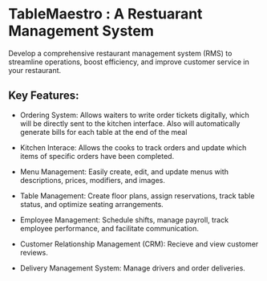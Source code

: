 # TableMaestro : A Restuarant Management System

Develop a comprehensive restaurant management system (RMS) to streamline operations, boost efficiency, and improve customer service in your restaurant.

## Key Features:

- Ordering System: Allows waiters to write order tickets digitally, which will be directly sent to the kitchen interface. Also will automatically generate bills for each table at the end of the meal

- Kitchen Interace: Allows the cooks to track orders and update which items of specific orders have been completed.

- Menu Management: Easily create, edit, and update menus with descriptions, prices, modifiers, and images.

- Table Management: Create floor plans, assign reservations, track table status, and optimize seating arrangements.

- Employee Management: Schedule shifts, manage payroll, track employee performance, and facilitate communication.

- Customer Relationship Management (CRM): Recieve and view customer reviews.

- Delivery Management System: Manage drivers and order deliveries.
